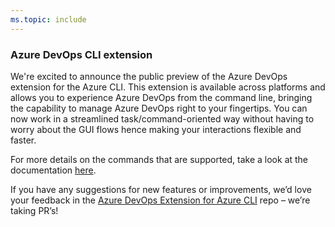 ```yaml
---
ms.topic: include
---
```


### Azure DevOps CLI extension

We're excited to announce the public preview of the Azure DevOps extension for the Azure CLI.  This extension is available across platforms and allows you to experience Azure DevOps from the command line, bringing the capability to manage Azure DevOps right to your fingertips. You can now work in a streamlined task/command-oriented way without having to worry about the GUI flows hence making your interactions flexible and faster.

For more details on the commands that are supported, take a look at the documentation [here](/cli/azure/ext/azure-devops/?view=azure-cli-latest).

If you have any suggestions for new features or improvements, we’d love your feedback in the [Azure DevOps Extension for Azure CLI](https://github.com/Microsoft/azure-devops-cli-extension) repo – we’re taking PR’s!